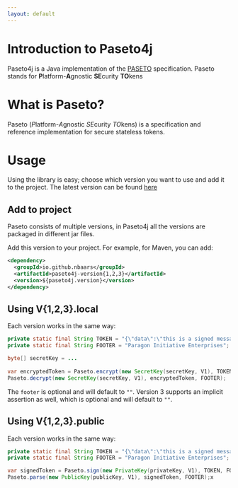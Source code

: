```yaml
---
layout: default
---
```


# Introduction to Paseto4j

Paseto4j is a Java implementation of the [PASETO](https://paseto.io) specification. Paseto stands for **P**latform-**A**gnostic **SE**curity **TO**kens

# What is Paseto?

Paseto (*P*latform-*A*gnostic *SE*curity *TO*kens) is a specification and reference implementation for secure stateless tokens.

# Usage

Using the library is easy; choose which version you want to use and add it to the project. The latest version can be found [here](https://mvnrepository.com/artifact/io.github.nbaars)

## Add to project

Paseto consists of multiple versions, in Paseto4j all the versions are packaged in different jar files.

Add this version to your project. For example, for Maven, you can add:

```xml
<dependency>
  <groupId>io.github.nbaars</groupId>
  <artifactId>paseto4j-version{1,2,3}</artifactId>
  <version>${paseto4j.version}</version>
</dependency>
```

## Using V{1,2,3}.local

Each version works in the same way:

```java
private static final String TOKEN = "{\"data\":\"this is a signed message\",\"expires\":\"2019-01-01T00:00:00+00:00\"}";
private static final String FOOTER = "Paragon Initiative Enterprises";

byte[] secretKey = ... 
        
var encryptedToken = Paseto.encrypt(new SecretKey(secretKey, V1), TOKEN, FOOTER);
Paseto.decrypt(new SecretKey(secretKey, V1), encryptedToken, FOOTER);
```

The `footer` is optional and will default to `""`. Version 3 supports an implicit assertion as well, which is optional and will default to `""`.

## Using V{1,2,3}.public

Each version works in the same way:

```java
private static final String TOKEN = "{\"data\":\"this is a signed message\",\"expires\":\"2019-01-01T00:00:00+00:00\"}";
private static final String FOOTER = "Paragon Initiative Enterprises";

var signedToken = Paseto.sign(new PrivateKey(privateKey, V1), TOKEN, FOOTER);
Paseto.parse(new PublicKey(publicKey, V1), signedToken, FOOTER);x
```
